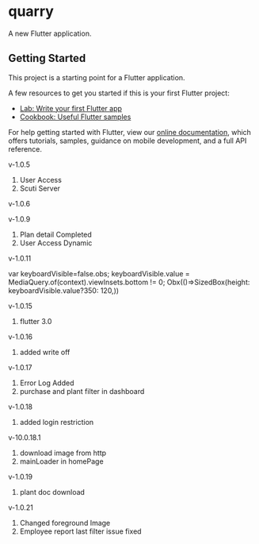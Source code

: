 # quarry

A new Flutter application.

## Getting Started

This project is a starting point for a Flutter application.

A few resources to get you started if this is your first Flutter project:

- [Lab: Write your first Flutter app](https://flutter.dev/docs/get-started/codelab)
- [Cookbook: Useful Flutter samples](https://flutter.dev/docs/cookbook)

For help getting started with Flutter, view our
[online documentation](https://flutter.dev/docs), which offers tutorials,
samples, guidance on mobile development, and a full API reference.




v-1.0.5
1. User Access
2. Scuti Server

v-1.0.6

v-1.0.9
1. Plan detail Completed
2. User Access Dynamic


v-1.0.11

  var keyboardVisible=false.obs;
    keyboardVisible.value = MediaQuery.of(context).viewInsets.bottom != 0;
   Obx(()=>SizedBox(height: keyboardVisible.value?350: 120,))

v-1.0.15

1. flutter 3.0



v-1.0.16
1. added write off

v-1.0.17
1. Error Log Added
2. purchase and plant filter in dashboard

v-1.0.18
1. added login restriction

v-10.0.18.1
1. download image from http
2. mainLoader in homePage

v-1.0.19
1. plant doc download

v-1.0.21
1. Changed foreground Image
2. Employee report last filter issue fixed